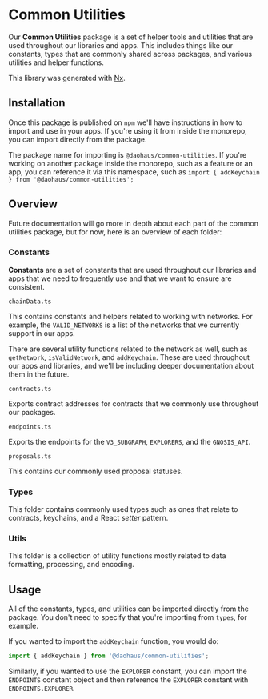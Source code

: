 # Common Utilities

Our **Common Utilities** package is a set of helper tools and utilities that are used throughout our libraries and apps. This includes things like our constants, types that are commonly shared across packages, and various utilities and helper functions.

This library was generated with [Nx](https://nx.dev).

## Installation

Once this package is published on `npm` we'll have instructions in how to import and use in your apps. If you're using it from inside the monorepo, you can import directly from the package.

The package name for importing is `@daohaus/common-utilities`. If you're working on another package inside the monorepo, such as a feature or an app, you can reference it via this namespace, such as `import { addKeychain } from '@daohaus/common-utilities';`

## Overview

Future documentation will go more in depth about each part of the common utilities package, but for now, here is an overview of each folder:

### Constants

**Constants** are a set of constants that are used throughout our libraries and apps that we need to frequently use and that we want to ensure are consistent.

`chainData.ts`

This contains constants and helpers related to working with networks. For example, the `VALID_NETWORKS` is a list of the networks that we currently support in our apps.

There are several utility functions related to the network as well, such as `getNetwork`, `isValidNetwork`, and `addKeychain`. These are used throughout our apps and libraries, and we'll be including deeper documentation about them in the future.

`contracts.ts`

Exports contract addresses for contracts that we commonly use throughout our packages.

`endpoints.ts`

Exports the endpoints for the `V3_SUBGRAPH`, `EXPLORERS`, and the `GNOSIS_API`.

`proposals.ts`

This contains our commonly used proposal statuses.

### Types

This folder contains commonly used types such as ones that relate to contracts, keychains, and a React _setter_ pattern.

### Utils

This folder is a collection of utility functions mostly related to data formatting, processing, and encoding.

## Usage

All of the constants, types, and utilities can be imported directly from the package. You don't need to specify that you're importing from `types`, for example.

If you wanted to import the `addKeychain` function, you would do:

```typescript
import { addKeychain } from '@daohaus/common-utilities';
```

Similarly, if you wanted to use the `EXPLORER` constant, you can import the `ENDPOINTS` constant object and then reference the `EXPLORER` constant with `ENDPOINTS.EXPLORER`.
